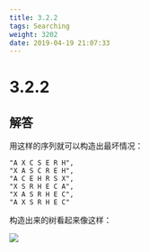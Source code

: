 ```yaml
---
title: 3.2.2
tags: Searching
weight: 3202
date: 2019-04-19 21:07:33
---
```


# 3.2.2


## 解答

用这样的序列就可以构造出最坏情况：

```
"A X C S E R H",
"X A S C R E H",
"A C E H R S X",
"X S R H E C A",
"X A S R H E C",
"A X S R H E C"
```

构造出来的树看起来像这样：

![](/resources/3-2-2/1.png)
